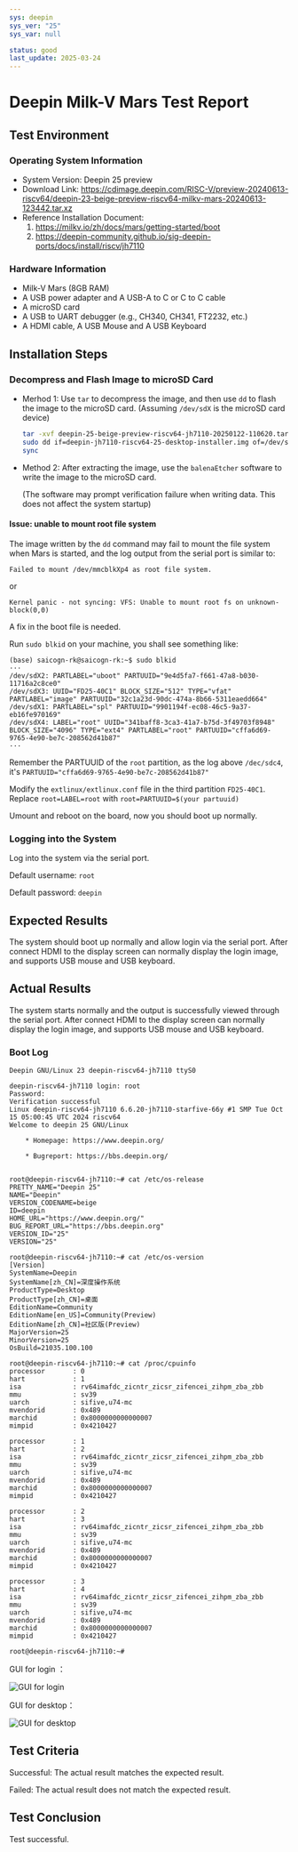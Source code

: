 ```yaml
---
sys: deepin
sys_ver: "25"
sys_var: null

status: good
last_update: 2025-03-24
---
```


# Deepin Milk-V Mars Test Report

## Test Environment

### Operating System Information

- System Version: Deepin 25 preview
- Download Link: <https://cdimage.deepin.com/RISC-V/preview-20240613-riscv64/deepin-23-beige-preview-riscv64-milkv-mars-20240613-123442.tar.xz>
- Reference Installation Document:
  1. <https://milkv.io/zh/docs/mars/getting-started/boot>
  2. <https://deepin-community.github.io/sig-deepin-ports/docs/install/riscv/jh7110>

### Hardware Information

- Milk-V Mars (8GB RAM)
- A USB power adapter and A USB-A to C or C to C cable
- A microSD card
- A USB to UART debugger (e.g., CH340, CH341, FT2232, etc.)
- A HDMI cable, A USB Mouse and A USB Keyboard

## Installation Steps

### Decompress and Flash Image to microSD Card

- Merhod 1: Use `tar` to decompress the image,  and then use `dd` to flash the image to the microSD card. (Assuming `/dev/sdX` is the microSD card device)

    ```bash
    tar -xvf deepin-25-beige-preview-riscv64-jh7110-20250122-110620.tar.xz
    sudo dd if=deepin-jh7110-riscv64-25-desktop-installer.img of=/dev/sdX bs=4M status=progress
    sync
    ```

- Method 2: After extracting the image, use the `balenaEtcher` software to write the image to the microSD card.

  (The software may prompt verification failure when writing data. This does not affect the system startup)

#### Issue: unable to mount root file system

The image written by the `dd` command may fail to mount the file system when Mars is started, and the log output from the serial port is similar to:

```log
Failed to mount /dev/mmcblkXp4 as root file system.
```

or

```log
Kernel panic - not syncing: VFS: Unable to mount root fs on unknown-block(0,0)
```

A fix in the boot file is needed.

Run `sudo blkid` on your machine, you shall see something like:

```log
(base) saicogn-rk@saicogn-rk:~$ sudo blkid
···
/dev/sdX2: PARTLABEL="uboot" PARTUUID="9e4d5fa7-f661-47a8-b030-11716a2c8ce0"
/dev/sdX3: UUID="FD25-40C1" BLOCK_SIZE="512" TYPE="vfat" PARTLABEL="image" PARTUUID="32c1a23d-90dc-474a-8b66-5311eaedd664"
/dev/sdX1: PARTLABEL="spl" PARTUUID="9901194f-ec08-46c5-9a37-eb16fe970169"
/dev/sdX4: LABEL="root" UUID="341baff8-3ca3-41a7-b75d-3f49703f8948" BLOCK_SIZE="4096" TYPE="ext4" PARTLABEL="root" PARTUUID="cffa6d69-9765-4e90-be7c-208562d41b87"
···
```

Remember the PARTUUID of the `root` partition, as the log above `/dec/sdc4`, it's `PARTUUID="cffa6d69-9765-4e90-be7c-208562d41b87"`

Modify the `extlinux/extlinux.conf` file in the third partition `FD25-40C1`. Replace `root=LABEL=root` with `root=PARTUUID=$(your partuuid)`

Umount and reboot on the board, now you should boot up normally.

### Logging into the System

Log into the system via the serial port.

Default username: `root`

Default password: `deepin`

## Expected Results

The system should boot up normally and allow login via the serial port. After connect HDMI to the display screen can normally display the login image, and supports USB mouse and USB keyboard.

## Actual Results

The system starts normally and the output is successfully viewed through the serial port. After connect HDMI to the display screen can normally display the login image, and supports USB mouse and USB keyboard.

### Boot Log

```log
Deepin GNU/Linux 23 deepin-riscv64-jh7110 ttyS0

deepin-riscv64-jh7110 login: root
Password:
Verification successful
Linux deepin-riscv64-jh7110 6.6.20-jh7110-starfive-66y #1 SMP Tue Oct 15 05:00:45 UTC 2024 riscv64
Welcome to deepin 25 GNU/Linux

    * Homepage: https://www.deepin.org/

    * Bugreport: https://bbs.deepin.org/


root@deepin-riscv64-jh7110:~# cat /etc/os-release
PRETTY_NAME="Deepin 25"
NAME="Deepin"
VERSION_CODENAME=beige
ID=deepin
HOME_URL="https://www.deepin.org/"
BUG_REPORT_URL="https://bbs.deepin.org"
VERSION_ID="25"
VERSION="25"

root@deepin-riscv64-jh7110:~# cat /etc/os-version
[Version]
SystemName=Deepin
SystemName[zh_CN]=深度操作系统
ProductType=Desktop
ProductType[zh_CN]=桌面
EditionName=Community
EditionName[en_US]=Community(Preview)
EditionName[zh_CN]=社区版(Preview)
MajorVersion=25
MinorVersion=25
OsBuild=21035.100.100

root@deepin-riscv64-jh7110:~# cat /proc/cpuinfo
processor       : 0
hart            : 1
isa             : rv64imafdc_zicntr_zicsr_zifencei_zihpm_zba_zbb
mmu             : sv39
uarch           : sifive,u74-mc
mvendorid       : 0x489
marchid         : 0x8000000000000007
mimpid          : 0x4210427

processor       : 1
hart            : 2
isa             : rv64imafdc_zicntr_zicsr_zifencei_zihpm_zba_zbb
mmu             : sv39
uarch           : sifive,u74-mc
mvendorid       : 0x489
marchid         : 0x8000000000000007
mimpid          : 0x4210427

processor       : 2
hart            : 3
isa             : rv64imafdc_zicntr_zicsr_zifencei_zihpm_zba_zbb
mmu             : sv39
uarch           : sifive,u74-mc
mvendorid       : 0x489
marchid         : 0x8000000000000007
mimpid          : 0x4210427

processor       : 3
hart            : 4
isa             : rv64imafdc_zicntr_zicsr_zifencei_zihpm_zba_zbb
mmu             : sv39
uarch           : sifive,u74-mc
mvendorid       : 0x489
marchid         : 0x8000000000000007
mimpid          : 0x4210427

root@deepin-riscv64-jh7110:~#
```

GUI for login ：

![GUI for login](./image_login.jpg)

GUI for desktop：

![GUI for desktop](./image_desktop.jpg)

## Test Criteria

Successful: The actual result matches the expected result.

Failed: The actual result does not match the expected result.

## Test Conclusion

Test successful.
